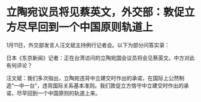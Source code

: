 # 立陶宛议员将见蔡英文，外交部：敦促立方尽早回到一个中国原则轨道上

1月11日，外交部发言人汪文斌主持例行记者会。以下为部分问答实录：

日本《东京新闻》记者：正在台湾访问的立陶宛国会议员将会见蔡英文。中方对此有何评论？

汪文斌：我们多次指出，立陶宛违背中立建交时作出的承诺，在国际上公然制造“一中一台”，违背国际关系基本准则。我们敦促立方恪守中立建交时作出的承诺，尽早回到一个中国原则的轨道上来。

